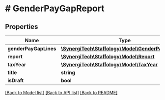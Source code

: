 # # GenderPayGapReport

## Properties

Name | Type | Description | Notes
------------ | ------------- | ------------- | -------------
**genderPayGapLines** | [**\SynergiTech\Staffology\Model\GenderPayGapLine[]**](GenderPayGapLine.md) |  | [optional]
**report** | [**\SynergiTech\Staffology\Model\Report**](Report.md) |  | [optional]
**taxYear** | [**\SynergiTech\Staffology\Model\TaxYear**](TaxYear.md) |  | [optional]
**title** | **string** |  | [optional]
**isDraft** | **bool** |  | [optional]

[[Back to Model list]](../../README.md#models) [[Back to API list]](../../README.md#endpoints) [[Back to README]](../../README.md)
